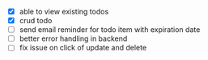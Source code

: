 - [x] able to view existing todos
- [x] crud todo
- [ ] send email reminder for todo item with expiration date
- [ ] better error handling in backend
- [ ] fix issue on click of update and delete
